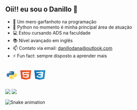 ## Oii!! eu sou o Danillo 👋

- 🌱 Um mero garfanhoto na programação
- 🐍 Python no momento é minha principal área de atuação
- 💻 Estou cursando ADS na faculdade
- 📚 Nível avançado em inglês
- 📫 Contato via email: danillodana@outlook.com
- ⚡ Fun fact: sempre disposto a aprender mais
<!--
<div align="center">
  <a href="https://github.com/nilloferreiira">
  <img height="180em" src="https://github-readme-stats.vercel.app/api?username=nilloferreiira&show_icons=true&theme=onedark&include_all_commits=true&count_private=true"/>
</div>
-->
  <div style="display: inline_block"><br>
  <img align="center" alt="Dan-Python" height="30" width="40" src="https://raw.githubusercontent.com/devicons/devicon/master/icons/python/python-original.svg">
  <img align="center" alt="Dan-HTML" height="30" width="40" src="https://raw.githubusercontent.com/devicons/devicon/master/icons/html5/html5-original.svg">
  <img align="center" alt="Dan-CSS" height="30" width="40" src="https://raw.githubusercontent.com/devicons/devicon/master/icons/css3/css3-original.svg">
</div>
  
  ##
  
  <div> 
 
  <a href="mailto:danillodana@outlook.com" target="_blank"><img src="https://img.shields.io/badge/Microsoft_Outlook-0078D4?style=for-the-badge&logo=microsoft-outlook&logoColor=white" target="_blank"></a>
  <a href="mailto:danillodana@outlook.com" target="_blank"><img src="https://img.shields.io/badge/-Gmail-%23333?style=for-the-badge&logo=gmail&logoColor=white" target="_blank"></a> 
 
  ![Snake animation](https://github.com/nilloferreiira/nilloferreiira/blob/output/github-contribution-grid-snake.svg)
 
</div>
